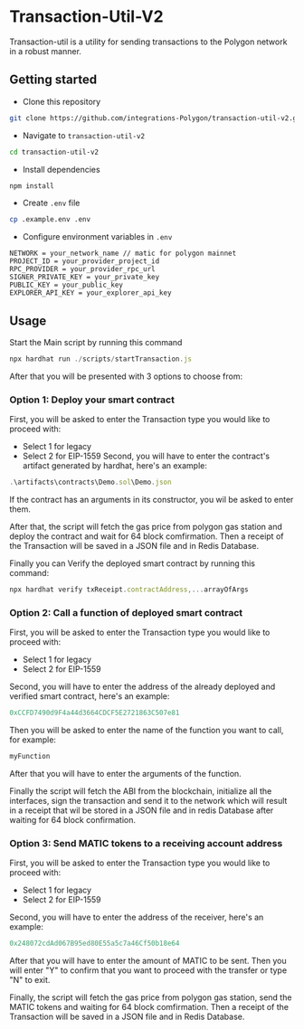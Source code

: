 # Transaction-Util-V2

Transaction-util is a utility for sending transactions to the Polygon network in a robust manner.

## Getting started
- Clone this repository
```sh
git clone https://github.com/integrations-Polygon/transaction-util-v2.git
```
- Navigate to `transaction-util-v2`
```sh
cd transaction-util-v2
```
- Install dependencies
```sh
npm install
```
- Create `.env` file
```sh
cp .example.env .env
```
- Configure environment variables in `.env`
```
NETWORK = your_network_name // matic for polygon mainnet
PROJECT_ID = your_provider_project_id
RPC_PROVIDER = your_provider_rpc_url
SIGNER_PRIVATE_KEY = your_private_key
PUBLIC_KEY = your_public_key
EXPLORER_API_KEY = your_explorer_api_key
```

## Usage
Start the Main script by running this command
```javascript
npx hardhat run ./scripts/startTransaction.js

```
After that you will be presented with 3 options to choose from:

### Option 1: Deploy your smart contract
First, you will be asked to enter the Transaction type you would like to proceed with:  
- Select 1 for legacy  
- Select 2 for EIP-1559
Second, you will have to enter the contract's artifact generated by hardhat, here's an example:  
```javascript
.\artifacts\contracts\Demo.sol\Demo.json    

```
If the contract has an arguments in its constructor, you wil be asked to enter them.  
  
After that, the script will fetch the gas price from polygon gas station and deploy the contract and wait for 64 block comfirmation.
Then a receipt of the Transaction will be saved in  a JSON file and in Redis Database.

Finally you can Verify the deployed smart contract by running this command:
```javascript
npx hardhat verify txReceipt.contractAddress,...arrayOfArgs

```

### Option 2: Call a function of deployed smart contract
First, you will be asked to enter the Transaction type you would like to proceed with:  
- Select 1 for legacy  
- Select 2 for EIP-1559

Second, you will have to enter the address of the already deployed and verified smart contract, here's an example:  
```javascript
0xCCFD7490d9F4a44d3664CDCF5E2721863C507e81   

```
Then you will be asked to enter the name of the function you want to call, for example:  
```javascript
myFunction   

```
After that you will have to enter the arguments of the function.

Finally the script will fetch the ABI from the blockchain, initialize all the interfaces, sign the transaction and send it to the network which will result in a receipt that wil be stored in a JSON file and in redis Database after waiting for 64 block confirmation.


### Option 3: Send MATIC tokens to a receiving account address
First, you will be asked to enter the Transaction type you would like to proceed with:  
- Select 1 for legacy  
- Select 2 for EIP-1559

Second, you will have to enter the address of the receiver, here's an example:  
```javascript
0x248072cdAd067B95ed80E55a5c7a46Cf50b18e64   
```
After that you will have to enter the amount of MATIC to be sent.
Then you will enter "Y" to confirm that you want to proceed with the transfer or type "N" to exit.

Finally, the script will fetch the gas price from polygon gas station, send the MATIC tokens and waiting for 64 block comfirmation.
Then a receipt of the Transaction will be saved in  a JSON file and in Redis Database.
